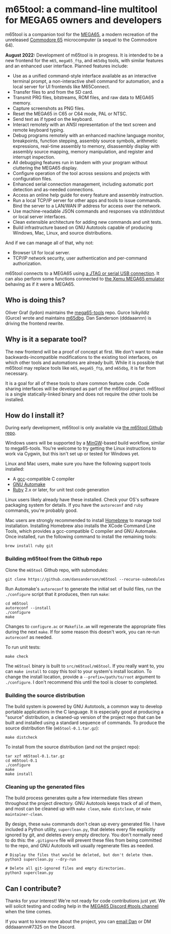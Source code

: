 # m65tool: a command-line multitool for MEGA65 owners and developers

m65tool is a companion tool for the [MEGA65](https://mega65.org/), a modern
recreation of the unreleased [Commodore
65](https://en.wikipedia.org/wiki/Commodore_65) microcomputer (a sequel to
the Commodore 64).

**August 2022:** Development of m65tool is in progress. It is intended to be a
new frontend for the `m65`, `mega65_ftp`, and `m65dbg` tools, with similar
features and an enhanced user interface. Planned features include:

- Use as a unified command-style interface available as an interactive terminal
  prompt, a non-interactive shell command for automation, and a local server
  for UI frontends like M65Connect.
- Transfer files to and from the SD card.
- Transmit PRG files, bitstreams, ROM files, and raw data to MEGA65 memory.
- Capture screenshots as PNG files.
- Reset the MEGA65 in C65 or C64 mode, PAL or NTSC.
- Send text as if typed on the keyboard.
- Interact remotely with an ANSI representation of the text screen and remote
  keyboard typing.
- Debug programs remotely with an enhanced machine language monitor,
  breakpoints, function stepping, assembly source symbols, arithmetic
  expressions, real-time assembly to memory, disassembly display with assembly
  source mapping, memory manipulation, and register and interrupt inspection.
- All debugging features run in tandem with your program without cluttering the
  MEGA65 display.
- Configure operation of the tool across sessions and projects with
  configuration files.
- Enhanced serial connection management, including automatic port detection and
  as-needed connections.
- Access an online help guide for every feature and assembly instruction.
- Run a local TCP/IP server for other apps and tools to issue commands. Bind
  the server to a LAN/WAN IP address for access over the network.
- Use machine-readable JSON commands and responses via stdin/stdout or local
  server interfaces.
- Clean extensible architecture for adding new commands and unit tests.
- Build infrastructure based on GNU Autotools capable of producing Windows,
  Mac, Linux, and source distributions.

And if we can manage all of that, why not:

- Browser UI for local server.
- TCP/IP network security, user authentication and per-command authorization.

m65tool connects to a MEGA65 using [a JTAG or serial USB
connection](https://dansanderson.com/mega65/welcome/using-jtag.html). It can
also perform some functions connected to [the Xemu MEGA65
emulator](https://github.lgb.hu/xemu/) behaving as if it were a MEGA65.

## Who is doing this?

Oliver Graf (lydon) maintains the
[mega65-tools](https://github.com/MEGA65/mega65-tools) repo. Gurce Isikyildiz
(Gurce) wrote and maintains [m65dbg](https://github.com/MEGA65/m65dbg). Dan
Sanderson (dddaaannn) is driving the frontend rewrite.

## Why is it a separate tool?

The new frontend will be a proof of concept at first. We don't want to make
backwards-incompatible modifications to the existing tool interfaces, on which
other tools and automations are already built. While it is possible that
m65tool may replace tools like `m65`, `mega65_ftp`, and `m65dbg`, it is far
from necessary.

It is a goal for all of these tools to share common feature code. Code sharing
interfaces will be developed as part of the m65tool project. m65tool is a
single statically-linked binary and does not require the other tools be
installed.

## How do I install it?

During early development, m65tool is only available via [the m65tool Github
repo](https://github.com/dansanderson/m65tool).

Windows users will be supported by a [MinGW](https://www.mingw-w64.org/)-based
build workflow, similar to mega65-tools. You're welcome to try getting the
Linux instructions to work via Cygwin, but this isn't set up or tested for
Windows yet.

Linux and Mac users, make sure you have the following support tools installed:

- A [gcc](https://gcc.gnu.org/)-compatible C compiler
- [GNU Automake](https://www.gnu.org/software/automake/manual/html_node/index.html)
- [Ruby](https://www.ruby-lang.org/en/) 2.x or later, for unit test code
  generation

Linux users likely already have these installed. Check your OS's software
packaging system for details. If you have the `autoreconf` and `ruby` commands,
you're probably good.

Mac users are strongly recommended to install [Homebrew](https://brew.sh/) to
manage tool installation. Installing Homebrew also installs the XCode Command
Line Tools, which provides a gcc-compatible C compiler and GNU Automake. Once
installed, run the following command to install the remaining tools:

```text
brew install ruby git
```

### Building m65tool from the Github repo

Clone the `m65tool` Github repo, with submodules:

```text
git clone https://github.com/dansanderson/m65tool --recurse-submodules
```

Run Automake's `autoreconf` to generate the initial set of build files,
run the `./configure` script that it produces, then run `make`:

```text
cd m65tool
autoreconf --install
./configure
make
```

Changes to `configure.ac` or `Makefile.am` will regenerate the appropriate
files during the next `make`. If for some reason this doesn't work, you can
re-run `autoreconf` as needed.

To run unit tests:

```text
make check
```

The `m65tool` binary is built to `src/m65tool/m65tool`. If you really want to,
you can `make install` to copy this tool to your system's install location. To
change the install location, provide a `--prefix=/path/to/root` argument to
`./configure`. I don't recommend this until the tool is closer to completed.

### Building the source distribution

The build system is powered by GNU Autotools, a common way to develop portable
applications in the C language. It is especially good at producing a "source"
distribution, a cleaned-up version of the project repo that can be built and
installed using a standard sequence of commands. To produce the source
distribution file (`m65tool-0.1.tar.gz`):

```text
make distcheck
```

To install from the source distribution (and not the project repo):

```text
tar xzf m65tool-0.1.tar.gz
cd m65tool-0.1
./configure
make
make install
```

### Cleaning up the generated files

The build process generates quite a few intermediate files strewn throughout
the project directory. GNU Autotools keeps track of all of them, and most can
be cleaned up with `make clean`, `make distclean`, or `make maintainer-clean`.

By design, these `make` commands don't clean up every generated file. I have
included a Python utility, `superclean.py`, that deletes every file explicitly
ignored by git, and deletes every empty directory. You don't normally need to
do this: the `.gitignore` file will prevent these files from being committed to
the repo, and GNU Autotools will usually regenerate files as needed.

```text
# Display the files that would be deleted, but don't delete them.
python3 superclean.py --dry-run

# Delete all git-ignored files and empty directories.
python3 superclean.py
```

## Can I contribute?

Thanks for your interest! We're not ready for code contributions just yet. We
will solicit testing and coding help in the [MEGA65 Discord #tools
channel](https://discord.gg/5DNvESf) when the time comes.

If you want to know more about the project, you can [email
Dan](mailto:contact@dansanderson.com) or DM dddaaannn#7325 on the Discord.

